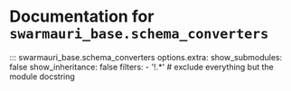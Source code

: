 # Documentation for `swarmauri_base.schema_converters`

::: swarmauri_base.schema_converters
    options.extra:
      show_submodules: false
      show_inheritance: false
      filters:
        - '!.*'  # exclude everything but the module docstring

